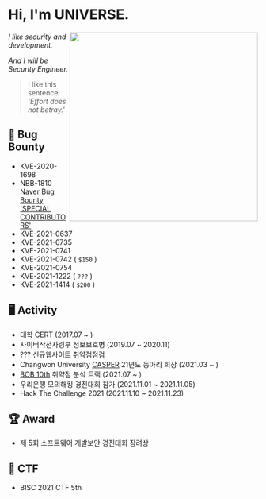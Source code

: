 # Hi, I'm UNIVERSE.

<img align='right' src="https://github-readme-stats.vercel.app/api?username=Universe1122&show_icons=true&theme=radical" width="380">

*I like security and development.*

*And I will be Security Engineer.*

> I like this sentence *'Effort does not betray.'*


## 🐞 Bug Bounty
- KVE-2020-1698
- NBB-1810	[Naver Bug Bounty 'SPECIAL CONTRIBUTORS'](https://bugbounty.naver.com/ko/halloffame)
- KVE-2021-0637
- KVE-2021-0735  
- KVE-2021-0741  
- KVE-2021-0742   ( `$150` )
- KVE-2021-0754
- KVE-2021-1222   ( `???` )
- KVE-2021-1414   ( `$200` )

## 🖥️ Activity
- 대학 CERT (2017.07 ~ )
- 사이버작전사령부 정보보호병 (2019.07 ~ 2020.11)
- ??? 신규웹사이트 취약점점검
- Changwon University [CASPER](https://casper.or.kr) 21년도 동아리 회장 (2021.03 ~ )
- [BOB 10th](https://www.kitribob.kr/) 취약점 분석 트랙 (2021.07 ~ )
- 우리은행 모의해킹 경진대회 참가 (2021.11.01 ~ 2021.11.05)
- Hack The Challenge 2021 (2021.11.10 ~ 2021.11.23)

## 🏆 Award
- 제 5회 소프트웨어 개발보안 경진대회 장려상

## 🚩 CTF
- BISC 2021 CTF 5th
